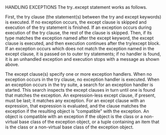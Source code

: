 HANDLING EXCEPTIONS
The try..except statement works as follows.

First, the try clause (the statement(s) between the try and except keywords) is executed.
If no exception occurs, the except clause is skipped and execution of the try statement is finished.
If an exception occurs during execution of the try clause, the rest of the clause is skipped. Then, if its type matches the exception named after the except keyword, the except clause is executed, and then execution continues after the try/except block.
If an exception occurs which does not match the exception named in the except clause, it is passed on to outer try statements; if no handler is found, it is an unhandled exception and execution stops with a message as shown above.

The except clause(s) specify one or more exception handlers. When no exception occurs in the try clause, no exception handler is executed. When an exception occurs in the try suite, a search for an exception handler is started. This search inspects the except clauses in turn until one is found that matches the exception. An expression-less except clause, if present, must be last; it matches any exception. For an except clause with an expression, that expression is evaluated, and the clause matches the exception if the resulting object is “compatible” with the exception. An object is compatible with an exception if the object is the class or a non-virtual base class of the exception object, or a tuple containing an item that is the class or a non-virtual base class of the exception object.
